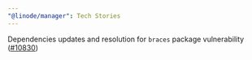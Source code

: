 ```yaml
---
"@linode/manager": Tech Stories
---
```


Dependencies updates and resolution for `braces` package vulnerability ([#10830](https://github.com/linode/manager/pull/10830))
